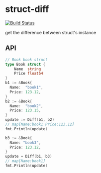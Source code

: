 # struct-diff

[![Build Status](https://travis-ci.org/vicanso/struct-diff.svg?branch=master)](https://travis-ci.org/vicanso/struct-diff)


get the difference between struct's instance

## API

```go
// Book book struct
type Book struct {
	Name  string
	Price float64
}
b1 := &Book{
  Name:  "book1",
  Price: 123.12,
}
b2 := &Book{
  Name:  "book2",
  Price: 123.15,
}
update := Diff(b1, b2)
// map[Name:book1 Price:123.12]
fmt.Println(update)

b3 := &Book{
  Name: "book3",
  Price: 123.12,
}
update = Diff(b1, b3)
// map[Name:book1]
fmt.Println(update)
```